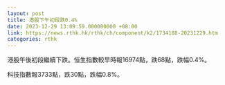 ```yaml
---
layout: post
title: 港股下午初段跌0.4%
date: 2023-12-29 13:09:59.000000000 +08:00
link: https://news.rthk.hk/rthk/ch/component/k2/1734188-20231229.htm
categories: rthk
---
```


港股午後初段繼續下跌。恒生指數較早時報16974點，跌68點，跌幅0.4%。

科技指數報3733點，跌30點，跌幅0.8%。
